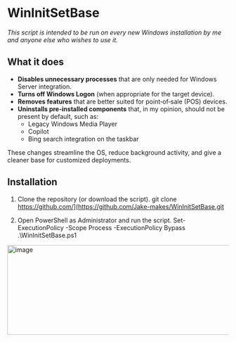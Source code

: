 # WinInitSetBase

*This script is intended to be run on every new Windows installation by me and anyone else who wishes to use it.*

## What it does

- **Disables unnecessary processes** that are only needed for Windows Server integration.  
- **Turns off Windows Logon** (when appropriate for the target device).  
- **Removes features** that are better suited for point‑of‑sale (POS) devices.  
- **Uninstalls pre‑installed components** that, in my opinion, should not be present by default, such as:  
  - Legacy Windows Media Player  
  - Copilot  
  - Bing search integration on the taskbar  

These changes streamline the OS, reduce background activity, and give a cleaner base for customized deployments.

## Installation
1. Clone the repository (or download the script).
    git clone https://github.com/](https://github.com/Jake-makes/WinInitSetBase.git
   
3. Open PowerShell as Administrator and run the script.
    Set-ExecutionPolicy -Scope Process -ExecutionPolicy Bypass
    .\WinInitSetBase.ps1

<img width="1136" height="204" alt="image" src="https://github.com/user-attachments/assets/302677c9-645a-45e3-9017-47174fca0122" />
